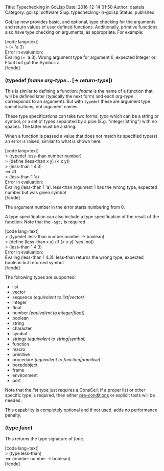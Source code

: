 Title: Typechecking in GoLisp
Date: 2016-12-14 01:50
Author: dastels
Category: golisp, software
Slug: typechecking-in-golisp
Status: published

GoLisp now provides basic, and optional, type checking for the arguments
and return values of user defined functions. Additionally, primtive
functions also have type checking on arguments, as appropriate. For
example:

\[code lang=text\]  
&gt; (+ 'a 3)  
Error in evaluation:  
Evaling (+ 'a 3). Wrong argument type for argument 0; expected Integer
or Float but got the Symbol: a  
\[/code\]

### (typedef *fname* *arg-type*... \[-&gt; *return-type*\])

This is similar to defining a function: *fname* is the name of a
function that will be defined later (typically the next form) and each
*arg-type* corresponds to an argument). But with `typedef` these are
argument type specifications, not argument names.

These type specifications can take two forms: *type* which can be a
string or symbol, or a set of types separated by a pipe (E.g.
"integer|string") with no spaces. The latter must be a string.

When a function is passed a value that does not match its specified
type(s) an error is raised, similar to what is shown here:

\[code lang=text\]  
&gt; (typedef less-than number number)  
&gt; (define (less-than x y) (&lt; x y))  
&gt; (less-than 1 4.3)  
==&gt; \#t  
&gt; (less-than 1 'a)  
Error in evaluation:  
Evaling (less-than 1 'a). less-than argument 1 has the wrong type,
expected number but was given symbol  
\[/code\]

The argument number in the error starts numbering from 0.

A type specification can also include a type specification of the result
of the function. Note that the `-&gt;` is required:

\[code lang=text\]  
&gt; (typedef less-than number number -&gt; boolean)  
&gt; (define (less-than x y) (if (&lt; x y) 'yes 'no))  
&gt; (less-than 1 4.3)  
Error in evaluation:  
Evaling (less-than 1 4.3). less-than returns the wrong type, expected
boolean but returned symbol  
\[/code\]

The following types are supported:

-   list
-   vector
-   sequence *(equivalent to list|vector)*
-   integer
-   float
-   number *(equivalent to integer|float)*
-   boolean
-   string
-   character
-   symbol
-   stringy *(equivalent to string|symbol)*
-   function
-   macro
-   primitive
-   procedure *(equivalent to function|primitive)*
-   boxedobject
-   frame
-   environment
-   port

Note that the *list* type just requires a ConsCell; if a proper list or
other specific type is required, then either
[pre-conditions](http://daveastels.typed.com/blog/code-contracts-in-golisp)
or explicit tests will be needed.

This capability is completely optional and if not used, adds no
performance penalty.

### (type *func*)

This returns the type signature of *func*.

\[code lang=text\]  
&gt; (type less-than)  
==&gt; (number number -&gt; boolean)  
\[/code\]
